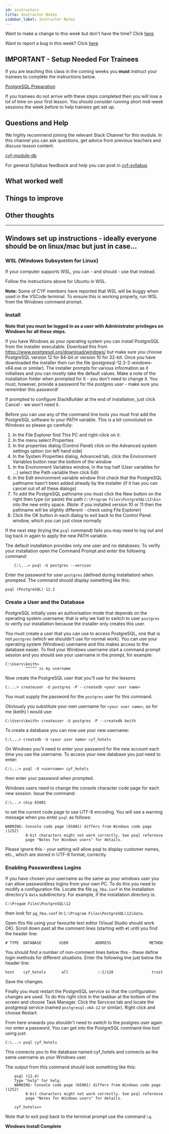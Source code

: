 ```yaml
---
id: instructors
title: Instructor Notes
sidebar_label: Instructor Notes
---
```


Want to make a change to this week but don't have the time? Click [here](https://github.com/CodeYourFuture/syllabus/issues/new?assignees=&labels=enhancement&template=change-request.md&title=)

Want to report a bug in this week? Click [here](https://github.com/CodeYourFuture/syllabus/issues/new?assignees=&labels=bug&template=bug-report.md&title=)

## IMPORTANT - Setup Needed For Trainees

If you are teaching this class in the coming weeks you **must** instruct your trainees to complete the instructions below.

[PostgreSQL Preparation](../prep)

If you trainees do not arrive with these steps completed then you will lose a lot of time on your first lesson. You should consider running short mid-week sessions the week before to help trainees get set up.

## Questions and Help

We highly recommend joining the relevant Slack Channel for this module. In this channel you can ask questions, get advice from previous teachers and discuss lesson content.

[cyf-module-db](https://codeyourfuture.slack.com/archives/C7V4GNES1)

For general Syllabus feedback and help you can post in [cyf-syllabus](https://codeyourfuture.slack.com/archives/C012UUW69S8)

## What worked well

## Things to improve

## Other thoughts


---

## Windows set up instructions - ideally everyone should be on linux/mac but just in case...

### WSL (Windows Subsystem for Linux)

If your computer supports WSL, you can - and should - use that instead.

Follow the instructions above for Ubuntu in WSL.

**Note:** Some of CYF members have reported that WSL will be buggy when used in the VSCode terminal. To ensure this is working properly, run WSL from the Windows command prompt.

### Install

**Note that you must be logged in as a user with Administrator privileges on Windows for all these steps.**

If you have Windows as your operating system you can install PostgreSQL from the installer executable. Download this from https://www.postgresql.org/download/windows/ but make sure you choose PostgreSQL version 12 for 64-bit or version 10 for 32-bit. Once you have downloaded the installer then run the file (postgresql-12.3-2-windows-x64.exe or similar). The installer prompts for various information as it initialises and you can mostly take the default values. Make a note of the installation folder when prompted for it - you don't need to change it. You must, however, provide a password for the postgres user - make sure you remember this password!

If prompted to configure StackBuilder at the end of installation, just click Cancel - we won't need it.

Before you can use any of the command line tools you must first add the PostgreSQL software to your PATH variable. This is a bit convoluted on Windows so please go carefully:

1. In the File Explorer find This PC and right-click on it.
2. In the menu select Properties
3. In the properties dialog (Control Panel) click on the Advanced system settings option (on left hand side)
4. In the System Properties dialog, Advanced tab, click the Environment Variables button near the bottom of the window
5. In the Environment Variables window, in the top half (User variables for ...) select the Path variable then click Edit
6. In the Edit environment variable window first check that the PostgreSQL pathname hasn't been added already by the installer (if it has you can cancel out of all these dialogs)
7. To add the PostgreSQL pathname you must click the New button on the right then type (or paste) the path `C:\Program Files\PostgreSQL\12\bin` into the new entry space. (Note: if you installed version 10 or 11 then the pathname will be slightly different - check using File Explorer)
8. Click the OK button in each dialog to exit back to the Control Panel window, which you can just close normally

If the next step (trying the `psql` command) fails you may need to log out and log back in again to apply the new PATH variable.

The default installation provides only one user and no databases. To verify your installation open the Command Prompt and enter the following command:

```
    C:\...> psql -U postgres --version
```

Enter the password for user `postgres` (defined during installation) when prompted. The command should display something like this:

    psql (PostgreSQL) 12.2

### Create a User and the Database

PostgreSQL initially uses an authorisation mode that depends on the operating system username; that is why we had to switch to user `postgres` to verify our installation because the installer only creates this user.

You must create a user that you can use to access PostgreSQL, one that is not `postgres` (which we shouldn't use for normal work). You can use your operating system (Windows) username and this makes access to the database easier. To find your Windows username start a command prompt session and you should see your username in the prompt, for example:

```
C:\Users\keith>
         ^^^^^ is my username
```

Now create the PostgreSQL user that you'll use for the lessons

```
C:...> createuser -U postgres -P --createdb <your user name>
```

You must supply the password for the `postgres` user for this command.

Obviously you substitute your own username for `<your user name>`, so for me (keith) I would use:

```
C:\Users\keith> createuser -U postgres -P --createdb keith
```

To create a database you can now use your new username:

```
C:\...> createdb -U <your user name> cyf_hotels
```

On Windows you'll need to enter your password for the new account each time you use the username. To access your new database you just need to enter:

```
C:\...> psql -U <username> cyf_hotels
```

then enter your password when prompted.

Windows users need to change the console character code page for each new session. Issue the command:

```
C:\...> chcp 65001
```

to set the current code page to use UTF-8 encoding. You will see a warning message when you enter `psql` as follows:

```
WARNING: Console code page (65001) differs from Windows code page (1252)
         8-bit characters might not work correctly. See psql reference
         page "Notes for Windows users" for details.
```

Please ignore this - your setting will allow psql to display customer names, etc., which are stored in UTF-8 format, correctly.

### Enabling Passwordless Logins

If you have chosen your username as the same as your windows user you can allow passwordless logins from your own PC. To do this you need to modify a configuration file. Locate the file `pg_hba.conf` in the installation directory's `data` subdirectory. For example, if the installation directory is:

    C:\Progam Files\PostgreSQL\12

then look for `pg_hba.conf` in `C:\Program Files\PostgreSQL\12\data`.

Open this file using your favourite text editor (Visual Studio should work OK). Scroll down past all the comment lines (starting with `#`) until you find the header line:

    # TYPE  DATABASE        USER            ADDRESS                 METHOD

You should find a number of non-comment lines below this - these define login methods for different situations. Enter the following line just below the header line:

    host    cyf_hotels       all             ::1/128                 trust

Save the changes.

Finally you must restart the PostgreSQL service so that the configuration changes are used. To do this right click in the taskbar at the bottom of the screen and choose Task Manager. Click the Services tab and locate the postgresql service (named `postgresql-x64-12` or similar). Right click and choose Restart.

From here onwards you shouldn't need to switch to the postgres user again nor enter a password. You can get into the PostgreSQL command-line tool using just:

```
C:\...> psql cyf_hotels
```

This connects you to the database named cyf_hotels and connects as the same username as your Windows user.

The output from this command should look something like this:

```
    psql (12.4)
    Type "help" for help.
    WARNING: Console code page (65001) differs from Windows code page (1252)
         8-bit characters might not work correctly. See psql reference
         page "Notes for Windows users" for details.

    cyf_hotels=>
```

Note that to exit psql back to the terminal prompt use the command `\q`.

**Windows Install Complete**
